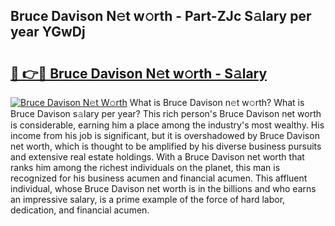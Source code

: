 ## Bruce Davison N𝚎t w𝚘rth - Part-ZJc S𝚊lary per year YGwDj

# <h2><a href="http://gc3wq49.nevu.top/?p=Bruce+Davison">🔗 👉🔴 Bruce Davison N𝚎t w𝚘rth - S𝚊lary</a></h2>

[![Bruce Davison N𝚎t W𝚘rth](https://i.imgur.com/Oavwk0R.jpeg)](http://gc3wq49.nevu.top/?p=Bruce+Davison)
What is Bruce Davison n𝚎t w𝚘rth? What is Bruce Davison s𝚊lary per year?
This rich person's Bruce Davison net worth is considerable, earning him a place among the industry's most wealthy. His income from his job is significant, but it is overshadowed by Bruce Davison net worth, which is thought to be amplified by his diverse business pursuits and extensive real estate holdings. With a Bruce Davison net worth that ranks him among the richest individuals on the planet, this man is recognized for his business acumen and financial acumen. This affluent individual, whose Bruce Davison net worth is in the billions and who earns an impressive salary, is a prime example of the force of hard labor, dedication, and financial acumen.
